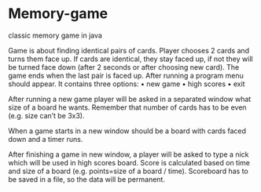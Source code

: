 # Memory-game
classic memory game in java

Game is about finding identical pairs of cards. Player chooses 2 cards
and turns them face up. If cards are identical, they stay faced up, if not they will be turned face down (after 2
seconds or after choosing new card). The game ends when the last pair is faced up. After running a program
menu should appear. It contains three options:
• new game
• high scores
• exit 

After running a new game player will be asked in a separated window what size of a board he wants. Remember
that number of cards has to be even (e.g. size can’t be 3x3).  

When a game starts in a new window should be a board with cards faced down and a timer runs.

After finishing a game in new window, a player will be asked to type a nick which will be used in high scores
board. Score is calculated based on time and size of a board (e.g. points=size of a board / time).
Scoreboard has to be saved in a file, so the data will be permanent. 
